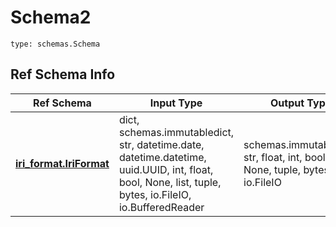 # Schema2
```
type: schemas.Schema
```

## Ref Schema Info
Ref Schema | Input Type | Output Type
---------- | ---------- | -----------
[**iri_format.IriFormat**](../../../../../../components/schema/iri_format.md) | dict, schemas.immutabledict, str, datetime.date, datetime.datetime, uuid.UUID, int, float, bool, None, list, tuple, bytes, io.FileIO, io.BufferedReader | schemas.immutabledict, str, float, int, bool, None, tuple, bytes, io.FileIO
